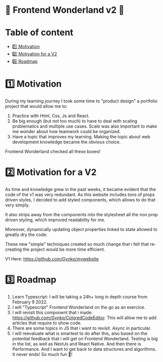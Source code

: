 # 🐰 Frontend Wonderland v2 🐰 <!-- omit in toc -->

# Table of content <!-- omit in toc -->

- [1️⃣ Motivation](#1️⃣-motivation)
- [2️⃣ Motivation for a V2](#2️⃣-motivation-for-a-v2)
- [3️⃣ Roadmap](#3️⃣-roadmap)

# 1️⃣ Motivation

During my learning journey I took some time to "product design" a portfolio project that would allow me to:

1. Practice with Html, Css, Js and React.
2. Be big enough (but not too much) to have to deal with scaling problematics and multiple use cases. Scale was also important to make me wonder about how teamwork could be organized.
3. Have a topic that improves my learning. Making the topic about web development knowledge became the obvious choice.

Frontend Wonderland checked all these boxes!

# 2️⃣ Motivation for a V2

As time and knowledge grew in the past weeks, it became evident that the code of the v1 was very redundant.
As this website includes tons of props driven styles, I decided to add styled components, which allows to do that very simply.

It also strips away from the components into the stylesheet all the non prop driven styling, which improved readability for me.

Moreover, dynamically updating object properties linked to state allowed to greatly dry the code.

These new "simple" techniques created so much change that i felt that re-creating the project would be more time efficient.

V1 Here: https://github.com/Gynko/mywebsite

# 3️⃣ Roadmap

1. Learn Typescript: I will be taking a 24h+ long in depth course from February 9 2022.
2. I will "Typescript" Frontend Wonderland on the go as an exercice.
3. I will revisit this component that i made: https://github.com/Gynko/ColoredCodeEditor. This will allow me to add articles that require to show code.
4. There are some topics in JS that i want to revisit. Async in particular.
5. I will reevaluate what is smartest to do after this, also based on the potential feedback that i will get on Frontend Wonderland. Testing is big in the list, as well as NextJs and React Native. And then there is Performance. And I want to get back to data structures and algorithms. It never ends! So much fun 🥳!
